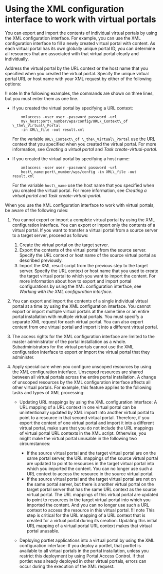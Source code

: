 # Using the XML configuration interface to work with virtual portals

You can export and import the contents of individual virtual portals by using the XML configuration interface. For example, you can use the XML configuration interface to fill a newly created virtual portal with content. As each virtual portal has its own globally unique portal ID, you can determine all resources that are associated with that virtual portal clearly and individually.

Address the virtual portal by the URL context or the host name that you specified when you created the virtual portal. Specify the unique virtual portal URL or host name with your XML request by either of the following options:

!! note
    In the following examples, the commands are shown on three lines, but you must enter them as one line.

-   If you created the virtual portal by specifying a URL context:

    ```
        xmlaccess -user user -password password -url 
        my\_host:port\_number/wps/config/URL\_Context\_of \_the\_Virtual\_Portal 
        -in XML\_file -out result.xml
    
    ```

    For the variable `URL\_Context\_of \_the\_Virtual\_Portal` use the URL context that you specified when you created the virtual portal. For more information, see *Creating a virtual portal* and *Task create-virtual-portal*.

-   If you created the virtual portal by specifying a host name:

    ```
        xmlaccess -user user -password password -url 
        host\_name:port\_number/wps/config -in XML\_file -out result.xml
    
    ```

    For the variable `host\_name` use the host name that you specified when you created the virtual portal. For more information, see *Creating a virtual portal* and *Task create-virtual-portal*.



When you use the XML configuration interface to work with virtual portals, be aware of the following rules:

1.  You cannot export or import a complete virtual portal by using the XML configuration interface. You can export or import only the contents of a virtual portal. If you want to transfer a virtual portal from a source server to a target server, proceed as follows:

    1.  Create the virtual portal on the target server.
    2.  Export the contents of the virtual portal from the source server. Specify the URL context or host name of the source virtual portal as described previously.
    3.  Import the XML result script from the previous step to the target server. Specify the URL context or host name that you used to create the target virtual portal to which you want to import the content.
    For more information about how to export and import portal configurations by using the XML configuration interface, see *Working with the XML configuration interface*.

2.  You can export and import the contents of a single individual virtual portal at a time by using the XML configuration interface. You cannot export or import multiple virtual portals at the same time or an entire portal installation with multiple virtual portals. You must specify a separate XML request for each virtual portal. You can also export content from one virtual portal and import it into a different virtual portal.
3.  The access rights for the XML configuration interface are limited to the master administrator of the portal installation as a whole. Subadministrators for the virtual portals cannot use the XML configuration interface to export or import the virtual portal that they administer.
4.  Apply special care when you configure unscoped resources by using the XML configuration interface. Unscoped resources are shared between all virtual portals across the entire portal installation. A change of unscoped resources by the XML configuration interface affects all other virtual portals. For example, this feature applies to the following tasks and types of XML processing:
    -   Updating URL mappings by using the XML configuration interface: A URL mapping of a URL context in one virtual portal can be unintentionally updated by XML import into another virtual portal to point to a resource in that second virtual portal. Therefore, if you export the content of one virtual portal and import it into a different virtual portal, make sure that you do not include the URL mappings of virtual portal URL contexts in the XML script. Otherwise, you might make the virtual portal unusable in the following two circumstances:

        -   If the source virtual portal and the target virtual portal are on the same portal server, the URL mappings of the source virtual portal are updated to point to resources in the target virtual portal into which you imported the content. You can no longer use such a URL context to access the resource in the source virtual portal.
        -   If the source virtual portal and the target virtual portal are not on the same portal server, but there is another virtual portal on the target portal server that has the same URL context as the source virtual portal. The URL mappings of this virtual portal are updated to point to resources in the target virtual portal into which you imported the content. And you can no longer use such a URL context to access the resource in this virtual portal.
        !!! note
            This step is critical for the URL mapping of a URL context that is created for a virtual portal during its creation. Updating this initial URL mapping of a virtual portal URL context makes that virtual portal unusable.

    -   Deploying portlet applications into a virtual portal by using the XML configuration interface: If you deploy a portlet, that portlet is available to all virtual portals in the portal installation, unless you restrict this deployment by using Portal Access Control. If that portlet was already deployed in other virtual portals, errors can occur during the execution of the XML request.


<!--
**Related information**  


[Staging to production list](../deploy/dep_stage_check.md)

[Creating the initial release](../deploy/dep_cir.md)

[The XML configuration interface](../admin-system/admxmlai.md)

[Working with the XML configuration interface](../admin-system/adxmltsk.md)

[Creating a virtual portal](../admin-system/advp_tsk_create_vp.md)

[Task: create-virtual-portal](../admin-system/advp_cfgtsk_create.md)

[Configuring the sub administrators for virtual portals](../admin-system/advp_tsk_cfg_subadmin.md) -->

